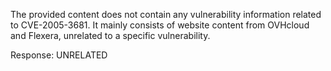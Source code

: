 The provided content does not contain any vulnerability information related to CVE-2005-3681. It mainly consists of website content from OVHcloud and Flexera, unrelated to a specific vulnerability.

Response: UNRELATED